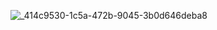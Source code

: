 ![_414c9530-1c5a-472b-9045-3b0d646deba8](https://github.com/user-attachments/assets/edb985f8-d927-4d3c-9cc0-86a062d0fe2d)
